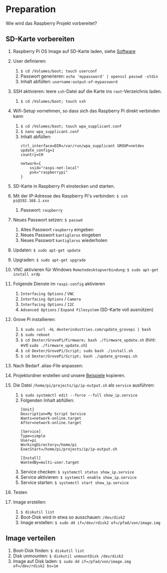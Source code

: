 # Preparation

Wie wird das Raspberry Projekt vorbereitet?

## SD-Karte vorbereiten

1. Raspberry Pi OS Image auf SD-Karte laden, siehe [Software](https://www.raspberrypi.com/software/)
2. User definieren:
   1. `$ cd /Volumes/boot; touch userconf`
   2. Passwort generieren: `echo 'mypassword' | openssl passwd -stdin`
   3. Inhalt abfüllen: `username:output-of-mypassword`
3. SSH aktivieren: leere `ssh`-Datei auf die Karte ins `root`-Verzeichnis laden.
    1. `$ cd /Volumes/boot; touch ssh`
4. Wifi-Setup vornehmen, so dass sich das Raspberry Pi direkt verbinden kann
    1. `$ cd /Volumes/boot; touch wpa_supplicant.conf`
    1. `$ nano wpa_supplicant.conf`
    1. Inhalt abfüllen:
        ``` 
        ctrl_interface=DIR=/var/run/wpa_supplicant GROUP=netdev
        update_config=1
        country=CH

        network={
            ssid="raspi-net-local"
            psk="raspberrypi"
        }
        ```
5. SD-Karte in Raspberry Pi einstecken und starten.
6. Mit der IP-Adresse des Raspberry Pi's verbinden: `$ ssh pi@192.168.1.xxx`
    1. Passwort: `raspberry`
7. Neues Passwort setzen: `$ passwd`
    1. Altes Passwort `raspberry` eingeben
    1. Neues Passwort `kantiglarus` eingeben
    1. Neues Passwort `kantiglarus` wiederholen
8. Updaten: `$ sudo apt-get update`
9. Upgraden: `$ sudo apt-get upgrade`
10. VNC aktivieren für Windows `Remotedesktopverbindung`: `$ sudo apt-get install xrdp`
11. Folgende Dienste im `raspi-config` aktivieren
     1. `Interfacing Options` / `VNC`
     1. `Interfacing Options` / `Camera`
     1. `Interfacing Options` / `I2C`
     1. `Advanced Options` / `Expand Filesystem` (SD-Karte voll ausnützen)
12. Grove Pi installieren:
     1. `$ sudo curl -kL dexterindustries.com/update_grovepi | bash`
     1. `$ sudo reboot`
     1. `$ cd Dexter/GrovePi/Firmware; bash ./firmware_update.sh` (hint: evtl `sudo ./firmware_update.sh`)
     1. `$ cd Dexter/GrovePi/Script; sudo bash ./install.sh`
     1. `$ cd Dexter/GrovePi/Script; bash ./update_grovepi.sh`
13. Nach Bedarf .alias-File anpassen:
14. Projektordner erstellen und unsere [Beispiele](../projects) kopieren.
15. Die Datei `/home/pi/projects/ip/ip-output.sh` als `service` ausführen:
     1. `$ sudo systemctl edit --force --full show_ip.service`
     2. Folgenden Inhalt abfüllen:
         ```
         [Unit]
         Description=My Script Service
         Wants=network-online.target
         After=network-online.target
    
         [Service]
         Type=simple
         User=pi
         WorkingDirectory=/home/pi
         ExecStart=/home/pi/projects/ip/ip-output.sh
    
         [Install]
         WantedBy=multi-user.target
         ```
     3. Service checken: `$ systemctl status show_ip.service`
     4. Service aktivieren: `$ systemctl enable show_ip.service`
     5. Service starten: `$ systemctl start show_ip.service`
   
16. Testen
17. Image erstellen:
     1. `$ diskutil list`
     1. Boot-Disk wird in etwa so ausschauen: `/dev/disk2`
     1. Image erstellen: `$ sudo dd if=/dev/rdisk2 of=/pfad/von/image.img`
    
## Image verteilen

1. Boot-Disk finden: `$ diskutil list`
1. Disk unmounten: `$ diskutil unmountDisk /dev/disk2`
1. Image auf Disk laden: `$ sudo dd if=/pfad/von/image.img of=/dev/rdisk2 bs=1m`
